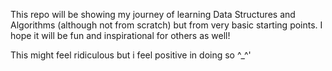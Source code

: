 This repo will be showing my journey of learning Data Structures and Algorithms (although not from scratch) but from very basic starting points. I hope it will be fun and inspirational for others as well!

This might feel ridiculous but i feel positive in doing so ^_^'
